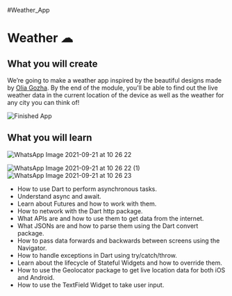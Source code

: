 #Weather_App


# Weather ☁


## What you will create

We’re going to make a weather app inspired by the beautiful designs made by [Olia Gozha](https://dribbble.com/shots/4663154-). By the end of the module, you'll be able to find out the live weather data in the current location of the device as well as the weather for any city you can think of!

![Finished App](https://github.com/londonappbrewery/Images/blob/master/clima-demo.gif)

## What you will learn
![WhatsApp Image 2021-09-21 at 10 26 22](https://user-images.githubusercontent.com/31897843/134172650-83bc1547-a35c-4a9e-ac9d-dfa06dfa5686.jpeg)

![WhatsApp Image 2021-09-21 at 10 26 22 (1)](https://user-images.githubusercontent.com/31897843/134172658-959a3a4a-f7df-41df-8c86-64c64b4c7ce2.jpeg)
![WhatsApp Image 2021-09-21 at 10 26 23](https://user-images.githubusercontent.com/31897843/134172771-79c53b59-8acd-4e1b-8c72-f517147d7125.jpeg)

- How to use Dart to perform asynchronous tasks.
- Understand async and await.
- Learn about Futures and how to work with them.
- How to network with the Dart http package.
- What APIs are and how to use them to get data from the internet.
- What JSONs are and how to parse them using the Dart convert package.
- How to pass data forwards and backwards between screens using the Navigator.
- How to handle exceptions in Dart using try/catch/throw.
- Learn about the lifecycle of Stateful Widgets and how to override them.
- How to use the Geolocator package to get live location data for both iOS and Android.
- How to use the TextField Widget to take user input.


